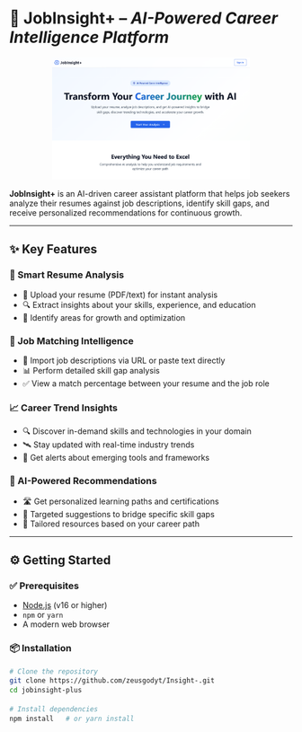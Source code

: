 # 🚀 **JobInsight+** – *AI-Powered Career Intelligence Platform*

<p align="center">
  <img src="public/assest/banner.png" alt="JobInsight+ Banner" width="70%" />
</p>



**JobInsight+** is an AI-driven career assistant platform that helps job seekers analyze their resumes against job descriptions, identify skill gaps, and receive personalized recommendations for continuous growth.

---

## ✨ **Key Features**

### 📄 Smart Resume Analysis
- 🧠 Upload your resume (PDF/text) for instant analysis
- 🔍 Extract insights about your skills, experience, and education
- 🧭 Identify areas for growth and optimization

### 🧠 Job Matching Intelligence
- 🔗 Import job descriptions via URL or paste text directly
- 📊 Perform detailed skill gap analysis
- ✅ View a match percentage between your resume and the job role

### 📈 Career Trend Insights
- 🔍 Discover in-demand skills and technologies in your domain
- 🛰 Stay updated with real-time industry trends
- 📡 Get alerts about emerging tools and frameworks

### 🤖 AI-Powered Recommendations
- 🛣 Get personalized learning paths and certifications
- 🎯 Targeted suggestions to bridge specific skill gaps
- 🧩 Tailored resources based on your career path


---

## ⚙️ **Getting Started**

### ✅ Prerequisites
- [Node.js](https://nodejs.org/) (v16 or higher)
- `npm` or `yarn`
- A modern web browser

### 📦 Installation

```bash
# Clone the repository
git clone https://github.com/zeusgodyt/Insight-.git
cd jobinsight-plus

# Install dependencies
npm install   # or yarn install
